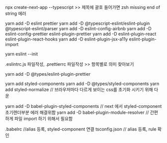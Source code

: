 npx create-next-app --typescript  >> 제목에 괄호 들어가면 zsh missing end of string 에러

yarn add -D eslint prettier
yarn add -D @typescript-eslint/eslint-plugin @typescript-eslint/parser
yarn add -D eslint-config-airbnb
yarn add -D eslint-config-prettier eslint-plugin-prettier
yarn add -D eslint-plugin-react eslint-plugin-react-hooks
yarn add -D eslint-plugin-jsx-a11y eslint-plugin-import

yarn eslint --init

.eslintrc.js 파일작성, .prettierrc 파일작성 >> 항목별로 의미 찾아보기

yarn add -D @types/eslint-plugin-prettier 

yarn add styled-components
yarn add -D @types/styled-components
yarn add styled-normalize // 브라우저마다 다르게 보이는 css를 초기화 시키기 위해 다운

yarn add -D babel-plugin-styled-components // next 에서 styled-component 초기렌더부분 에러 해결위함
yarn add -D babel-plugin-module-resolver  // 간편하게 파일 import 하기 위해서 필요함

.babelrc //alias 등록, styled-component 연결 
tsconfig.json // alias 등록, rule 확인